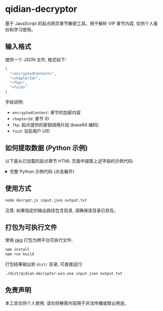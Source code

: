 # qidian-decryptor

基于 JavaScript 的起点网页章节解密工具。用于解析 VIP 章节内容, 仅供个人备份和学习使用。

## 输入格式

提供一个 JSON 文件, 格式如下:

```json
[
  "<encryptedContent>",
  "<chapterId>",
  "<fkp>",
  "<fuid>"
]
```

字段说明:

* `encryptedContent`: 章节的加密内容
* `chapterId`: 章节 ID
* `fkp`: 起点提供的密钥调用片段 (base64 编码)
* `fuid`: 当前用户 UID

## 如何提取数据 (Python 示例)

以下是从已加载的起点章节 HTML 页面中提取上述字段的示例代码:

<details>
<summary>完整 Python 示例代码 (点击展开)</summary>

```python
import json
from typing import Any
from lxml import html

def find_ssr_page_context(html_str: str) -> dict[str, Any]:
    """
    Extract SSR JSON from <script id="vite-plugin-ssr_pageContext">.
    """
    try:
        tree = html.fromstring(html_str)
        script = tree.xpath('//script[@id="vite-plugin-ssr_pageContext"]/text()')
        if script:
            data: dict[str, Any] = json.loads(script[0].strip())
            return data
    except Exception as e:
        print("[Parser] SSR JSON parse error: %s", e)
    return {}

if __name__ == "__main__":
    fuid = "54321"  # 当前登录用户的 UID
    with open("123456.html", "r", encoding="utf-8") as f:
        raw_html = f.read()

    ssr_data = find_ssr_page_context(raw_html)
    page_context = ssr_data.get("pageContext", {})
    page_props = page_context.get("pageProps", {})
    page_data = page_props.get("pageData", {})
    chapter_info = page_data.get("chapterInfo", {})

    en_content = chapter_info.get("content")
    chapter_id = chapter_info.get("chapterId")
    fkp = chapter_info.get("fkp")

    # 构造 decryptor 输入
    input_data = [en_content, chapter_id, fkp, fuid]
    with open("input.json", "w", encoding="utf-8") as out:
        json.dump(input_data, out, ensure_ascii=False)
```
</details>

## 使用方式

```bash
node decrypt.js input.json output.txt
```

注意: 如果指定的输出路径包含目录, 请确保该目录已存在。

## 打包为可执行文件

使用 [pkg](https://github.com/vercel/pkg) 打包为跨平台可执行文件:

```bash
npm install
npm run build
```

打包结果输出到 `dist/` 目录, 可直接运行:

```bash
./dist/qidian-decryptor-win.exe input.json output.txt
```

## 免责声明

本工具仅供个人使用, 请勿将解密内容用于非法传播或商业用途。
